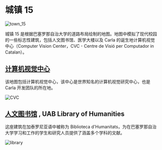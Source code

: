 # 城镇 15

![town_15](./img/catalogue/maps/town15/town15montage.webp)

城镇 15 是根据巴塞罗那自治大学的道路布局绘制的地图。地图中模拟了现代校园的一些标志性建筑，包括人文图书馆、医学大楼以及 Carla 的诞生地计算机视觉中心（Computer Vision Center，CVC - Centre de Visió per Computador in Catalan）。

## [计算机视觉中心](https://earth.google.com/web/search/Centro+de+Visi%c3%b3n+por+Computador+(CVC),+Edifici+O,+%e8%90%a8%e4%b8%b9%e7%ba%a6%e6%8b%89%e8%a5%bf%e7%8f%ad%e7%89%99/@41.50090211,2.11173429,138.29226113a,611.35437943d,35y,0h,0t,0r/data=CrkBGooBEoMBCiUweDEyYTQ5Njc4YmYzOTEwOTU6MHhkNTg5MGE5MjYzNTJiZTAxGYAarVkdwERAIV4qNuZ15ABAKkhDZW50cm8gZGUgVmlzacOzbiBwb3IgQ29tcHV0YWRvciAoQ1ZDKSwgRWRpZmljaSBPLCDokKjkuLnnuqbmi4nopb_nj63niZkYAiABIiYKJAnT6OhoMMFEQBEGTxEe0b9EQBk4QUXLzv8AQCG7MLtDW8cAQEICCAE6AwoBMEICCABKDQj___________8BEAA) 

该地图包括计算机视觉中心，该中心是世界知名的计算机视觉研究中心，也是 Carla 开发团队的所在地。

![CVC](./img/catalogue/maps/town15/cvc.png)

## [人文图书馆](https://earth.google.com/web/search/Centro+de+Visi%c3%b3n+por+Computador+(CVC),+Edifici+O,+%e8%90%a8%e4%b8%b9%e7%ba%a6%e6%8b%89%e8%a5%bf%e7%8f%ad%e7%89%99/@41.50433243,2.10707917,148.40688353a,613.28479533d,35y,0h,0t,0r/data=CmgaOhI0CiUweDEyYTQ5NWQ1MjdiNTM0OWY6MHhkNWFlNjM0MGEzOGQyYmVjKgtVQUIgTGlicmFyeRgCIAEiJgokCcZ3tcDpwERAEYBQ4HiRv0RAGV71Rtlh-wBAIQIb7j0PxABAQgIIAToDCgEwQgIIAEoNCP___________wEQAA) , UAB Library of Humanities

这座建筑在加泰罗尼亚语中被称为 Biblioteca d'Humanitats，为在巴塞罗那自治大学学习和工作的学生和研究人员提供了涵盖多个学科的文献。

![library](./img/catalogue/maps/town15/library.png)